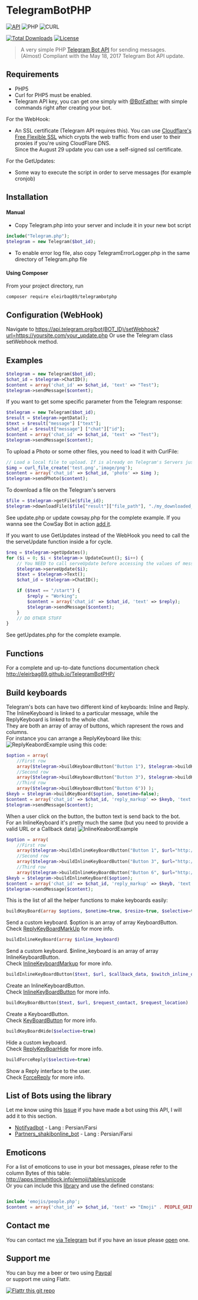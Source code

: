 # TelegramBotPHP
[![API](https://img.shields.io/badge/Telegram%20Bot%20API-May%2018%2C%202017-36ade1.svg)](https://core.telegram.org/bots/api)
![PHP](https://img.shields.io/badge/php-%3E%3D5.3-8892bf.svg)
![CURL](https://img.shields.io/badge/cURL-required-green.svg)

[![Total Downloads](https://poser.pugx.org/eleirbag89/telegrambotphp/downloads)](https://packagist.org/packages/eleirbag89/telegrambotphp)
[![License](https://poser.pugx.org/eleirbag89/telegrambotphp/license)](https://packagist.org/packages/eleirbag89/telegrambotphp)

> A very simple PHP [Telegram Bot API](https://core.telegram.org/bots) for sending messages.    
> (Almost) Compliant with the May 18, 2017 Telegram Bot API update.

Requirements
---------

* PHP5
* Curl for PHP5 must be enabled.
* Telegram API key, you can get one simply with [@BotFather](https://core.telegram.org/bots#botfather) with simple commands right after creating your bot.

For the WebHook:
* An SSL certificate (Telegram API requires this). You can use [Cloudflare's Free Flexible SSL](https://www.cloudflare.com/ssl) which crypts the web traffic from end user to their proxies if you're using CloudFlare DNS.    
Since the August 29 update you can use a self-signed ssl certificate.

For the GetUpdates:
* Some way to execute the script in order to serve messages (for example cronjob)

Installation
---------

#### Manual

* Copy Telegram.php into your server and include it in your new bot script
```php
include("Telegram.php");
$telegram = new Telegram($bot_id);
```

* To enable error log file, also copy TelegramErrorLogger.php in the same directory of Telegram.php file

#### Using Composer

From your project directory, run
```
composer require eleirbag89/telegrambotphp
```

Configuration (WebHook)
---------

Navigate to 
https://api.telegram.org/bot(BOT_ID)/setWebhook?url=https://yoursite.com/your_update.php
Or use the Telegram class setWebhook method.

Examples
---------

```php
$telegram = new Telegram($bot_id);
$chat_id = $telegram->ChatID();
$content = array('chat_id' => $chat_id, 'text' => "Test");
$telegram->sendMessage($content);
```

If you want to get some specific parameter from the Telegram response:
```php
$telegram = new Telegram($bot_id);
$result = $telegram->getData();
$text = $result["message"] ["text"];
$chat_id = $result["message"] ["chat"]["id"];
$content = array('chat_id' => $chat_id, 'text' => "Test");
$telegram->sendMessage($content);
```

To upload a Photo or some other files, you need to load it with CurlFile:
```php
// Load a local file to upload. If is already on Telegram's Servers just pass the resource id
$img = curl_file_create('test.png','image/png'); 
$content = array('chat_id' => $chat_id, 'photo' => $img );
$telegram->sendPhoto($content);
```

To download a file on the Telegram's servers
```php
$file = $telegram->getFile($file_id);
$telegram->downloadFile($file["result"]["file_path"], "./my_downloaded_file_on_local_server.png");
```

See update.php or update cowsay.php for the complete example.
If you wanna see the CowSay Bot in action [add it](https://telegram.me/cowmooobot).

If you want to use GetUpdates instead of the WebHook you need to call the the serveUpdate function inside a for cycle.
```php
$req = $telegram->getUpdates();
for ($i = 0; $i < $telegram-> UpdateCount(); $i++) {
	// You NEED to call serveUpdate before accessing the values of message in Telegram Class
	$telegram->serveUpdate($i);
	$text = $telegram->Text();
	$chat_id = $telegram->ChatID();

	if ($text == "/start") {
		$reply = "Working";
		$content = array('chat_id' => $chat_id, 'text' => $reply);
		$telegram->sendMessage($content);
	}
	// DO OTHER STUFF
}
```
See getUpdates.php for the complete example.

Functions
------------

For a complete and up-to-date functions documentation check http://eleirbag89.github.io/TelegramBotPHP/

Build keyboards
------------
Telegram's bots can have two different kind of keyboards: Inline and Reply.    
The InlineKeyboard is linked to a particular message, while the ReplyKeyboard is linked to the whole chat.    
They are both an array of array of buttons, which rapresent the rows and columns.    
For instance you can arrange a ReplyKeyboard like this:
![ReplyKeabordExample](https://picload.org/image/rilclcwr/replykeyboard.png)
using this code:
```php
$option = array( 
    //First row
    array($telegram->buildKeyboardButton("Button 1"), $telegram->buildKeyboardButton("Button 2")), 
    //Second row 
    array($telegram->buildKeyboardButton("Button 3"), $telegram->buildKeyboardButton("Button 4"), $telegram->buildKeyboardButton("Button 5")), 
    //Third row
    array($telegram->buildKeyboardButton("Button 6")) );
$keyb = $telegram->buildKeyBoard($option, $onetime=false);
$content = array('chat_id' => $chat_id, 'reply_markup' => $keyb, 'text' => "This is a Keyboard Test");
$telegram->sendMessage($content);
```
When a user click on the button, the button text is send back to the bot.    
For an InlineKeyboard it's pretty much the same (but you need to provide a valid URL or a Callback data)
![InlineKeabordExample](https://picload.org/image/rilclcwa/replykeyboardinline.png)
```php
$option = array( 
    //First row
    array($telegram->buildInlineKeyBoardButton("Button 1", $url="http://link1.com"), $telegram->buildInlineKeyBoardButton("Button 2", $url="http://link2.com")), 
    //Second row 
    array($telegram->buildInlineKeyBoardButton("Button 3", $url="http://link3.com"), $telegram->buildInlineKeyBoardButton("Button 4", $url="http://link4.com"), $telegram->buildInlineKeyBoardButton("Button 5", $url="http://link5.com")), 
    //Third row
    array($telegram->buildInlineKeyBoardButton("Button 6", $url="http://link6.com")) );
$keyb = $telegram->buildInlineKeyBoard($option);
$content = array('chat_id' => $chat_id, 'reply_markup' => $keyb, 'text' => "This is a Keyboard Test");
$telegram->sendMessage($content);
```
This is the list of all the helper functions to make keyboards easily:     

```php
buildKeyBoard(array $options, $onetime=true, $resize=true, $selective=true)
```
Send a custom keyboard. $option is an array of array KeyboardButton.  
Check [ReplyKeyBoardMarkUp](https://core.telegram.org/bots/api#replykeyboardmarkup) for more info.    

```php
buildInlineKeyBoard(array $inline_keyboard)
```
Send a custom keyboard. $inline_keyboard is an array of array InlineKeyboardButton.  
Check [InlineKeyboardMarkup](https://core.telegram.org/bots/api#inlinekeyboardmarkup) for more info.    

```php
buildInlineKeyBoardButton($text, $url, $callback_data, $switch_inline_query)
```
Create an InlineKeyboardButton.    
Check [InlineKeyBoardButton](https://core.telegram.org/bots/api#inlinekeyboardbutton) for more info.    

```php
buildKeyBoardButton($text, $url, $request_contact, $request_location)
```
Create a KeyboardButton.    
Check [KeyBoardButton](https://core.telegram.org/bots/api#keyboardbutton) for more info.    


```php
buildKeyBoardHide($selective=true)
```
Hide a custom keyboard.  
Check [ReplyKeyBoarHide](https://core.telegram.org/bots/api#replykeyboardhide) for more info.    

```php
buildForceReply($selective=true)
```
Show a Reply interface to the user.  
Check [ForceReply](https://core.telegram.org/bots/api#forcereply) for more info.

List of Bots using the library
------------
Let me know using this [Issue](https://github.com/Eleirbag89/TelegramBotPHP/issues/80) if you have made a bot using this API, I will add it to this section.    
* [Notifyadbot](https://telegram.me/notifyadbot) - Lang : Persian/Farsi
* [Partners_shakibonline_bot](https://telegram.me/Partners_shakibonline_bot) - Lang : Persian/Farsi

Emoticons
------------
For a list of emoticons to use in your bot messages, please refer to the column Bytes of this table:
http://apps.timwhitlock.info/emoji/tables/unicode    
Or you can include this [library](https://github.com/shanraisshan/EmojiCodeSheet/tree/master/php/procedural%20php/string) and use the defined constans:
```php

include 'emojis/people.php';
$content = array('chat_id' => $chat_id, 'text' => "Emoji" . PEOPLE_GRINNING_FACE);
```

Contact me
------------
You can contact me [via Telegram](https://telegram.me/ggrillo) but if you have an issue please [open](https://github.com/Eleirbag89/TelegramBotPHP/issues) one.

Support me
------------
You can buy me a beer or two using [Paypal](https://paypal.me/eleirbag89)    
or support me using Flattr.    

[![Flattr this git repo](http://api.flattr.com/button/flattr-badge-large.png)](https://flattr.com/submit/auto?user_id=eleirbag89&url=https://github.com/Eleirbag89/TelegramBotPHP&title=TelegramBotPHP&language=&tags=github&category=software) 